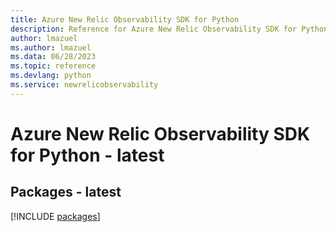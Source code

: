 ```yaml
---
title: Azure New Relic Observability SDK for Python
description: Reference for Azure New Relic Observability SDK for Python
author: lmazuel
ms.author: lmazuel
ms.data: 06/28/2023
ms.topic: reference
ms.devlang: python
ms.service: newrelicobservability
---
```

# Azure New Relic Observability SDK for Python - latest
## Packages - latest
[!INCLUDE [packages](new-relic-observability-index.md)]